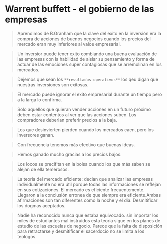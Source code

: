 # Warrent buffett - el gobierno de las empresas

> Aprendimos de B.Granham que la clave del exito en la inversión era la compra de acciones de buenos negocios cuando los precios del mercado eran muy inferiores al valoe empresarial.

> Un inversior puede tener exito combiando una buena evaluación de las empresas con la habilidad de aislar su pensamiento y forma de actuar de las emociones super contagiosas que se arremolinan en los mercados.

> Dejemos que sean los `**resultados operativos**` los qeu digan que nuestras inversiones son exitosas.

> El mercado puede ignorar el exito empresarial durante un tiempo pero a la larga lo confirma.

> Solo aquellos que quieran vender acciones en un futuro próximo deben estar contentos al ver que las acciones suben. Los compradores deberian preferir precios a la baja.

> Los que desinvierten pierden cuando los mercados caen, pero los inversores ganan.

> Con frecuencia tenemos más efectivo que buenas ideas.

> Hemos ganado mucho gracias a los precios bajos.

> Los locos se precifitan en la bolsa cuando los que más saben se alejan de ella temerosos.

> La teoria del mercado eficiente: decian que analizar las empresas individualmente no era útil porque todas las informaciones se reflejan en sus cotizaciones.
El mercado es eficiente frecuentemente. Llegaron a la conclusión erronea de que siempre era eficiente.Ambas afirmaciones son tan diferentes como la noche y el dia.
Desmitificar los dogmas aceptados.

> Nadie ha reconocido nunca que estaba equivocado. sin importar los miles de estudiantes mal instruidos esta teoria sigue en los planes de estudio de las escuelas de negocio. Parece que la falta de disposición para retractarse y desmitificar el sacerdocio no se limita a los teologos.
